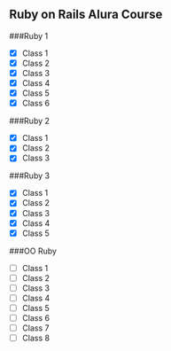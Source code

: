 ## Ruby on Rails Alura Course

###Ruby 1
- [x] Class 1
- [x] Class 2
- [x] Class 3
- [x] Class 4
- [x] Class 5
- [x] Class 6

###Ruby 2
- [x] Class 1
- [x] Class 2
- [x] Class 3

###Ruby 3
- [x] Class 1
- [x] Class 2
- [x] Class 3
- [x] Class 4
- [x] Class 5

###OO Ruby
- [ ] Class 1
- [ ] Class 2
- [ ] Class 3
- [ ] Class 4
- [ ] Class 5
- [ ] Class 6
- [ ] Class 7
- [ ] Class 8
